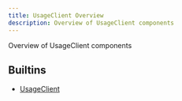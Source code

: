 ```yaml
---
title: UsageClient Overview
description: Overview of UsageClient components
---
```

Overview of UsageClient components
## Builtins
* [UsageClient](/docs/components/usageclient/usageclient/)